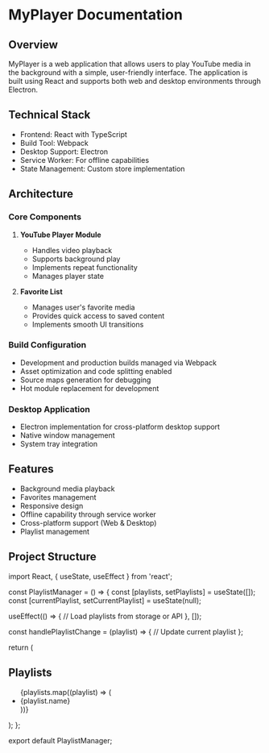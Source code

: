 # MyPlayer Documentation

## Overview
MyPlayer is a web application that allows users to play YouTube media in the background with a simple, user-friendly interface. The application is built using React and supports both web and desktop environments through Electron.

## Technical Stack
- Frontend: React with TypeScript
- Build Tool: Webpack
- Desktop Support: Electron
- Service Worker: For offline capabilities
- State Management: Custom store implementation

## Architecture

### Core Components
1. **YouTube Player Module**
   - Handles video playback
   - Supports background play
   - Implements repeat functionality
   - Manages player state

2. **Favorite List**
   - Manages user's favorite media
   - Provides quick access to saved content
   - Implements smooth UI transitions

### Build Configuration
- Development and production builds managed via Webpack
- Asset optimization and code splitting enabled
- Source maps generation for debugging
- Hot module replacement for development

### Desktop Application
- Electron implementation for cross-platform desktop support
- Native window management
- System tray integration

## Features
- Background media playback
- Favorites management
- Responsive design
- Offline capability through service worker
- Cross-platform support (Web & Desktop)
- Playlist management

## Project Structure
import React, { useState, useEffect } from 'react';

const PlaylistManager = () => {
  const [playlists, setPlaylists] = useState([]);
  const [currentPlaylist, setCurrentPlaylist] = useState(null);

  useEffect(() => {
    // Load playlists from storage or API
  }, []);

  const handlePlaylistChange = (playlist) => {
    // Update current playlist
  };

  return (
    <div>
      <h2>Playlists</h2>
      <ul>
        {playlists.map((playlist) => (
          <li key={playlist.id}>{playlist.name}</li>
        ))}
      </ul>
    </div>
  );
};

export default PlaylistManager;
